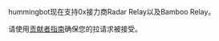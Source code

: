 hummingbot现在支持0x接力商Radar Relay以及Bamboo Relay。

请使用[贡献者指南](https://github.com/coinalpha/hummingbot/blob/master/CONTRIBUTING.md)确保您的拉请求被接受。

